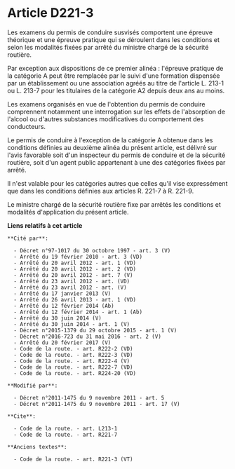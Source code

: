 # Article D221-3

Les examens du permis de conduire susvisés comportent une épreuve théorique et une épreuve pratique qui se déroulent dans les
conditions et selon les modalités fixées par arrêté du ministre chargé de la sécurité routière. 

Par exception aux dispositions de ce premier alinéa : l'épreuve pratique de la catégorie A peut être remplacée par le suivi
d'une formation dispensée par un établissement ou une association agréés au titre de l'article L. 213-1 ou L. 213-7 pour les
titulaires de la catégorie A2 depuis deux ans au moins. 

Les examens organisés en vue de l'obtention du permis de conduire comprennent notamment une interrogation sur les effets de
l'absorption de l'alcool ou d'autres substances modificatives du comportement des conducteurs. 

Le permis de conduire à l'exception de la catégorie A obtenue dans les conditions définies au deuxième alinéa du présent
article, est délivré sur l'avis favorable soit d'un inspecteur du permis de conduire et de la sécurité routière, soit d'un
agent public appartenant à une des catégories fixées par arrêté. 

Il n'est valable pour les catégories autres que celles qu'il vise expressément que dans les conditions définies aux articles
R. 221-7 à R. 221-9. 

Le ministre chargé de la sécurité routière fixe par arrêtés les conditions et modalités d'application du présent article.

**Liens relatifs à cet article**

	**Cité par**:

	  - Décret n°97-1017 du 30 octobre 1997 - art. 3 (V)
	  - Arrêté du 19 février 2010 - art. 3 (VD)
	  - Arrêté du 20 avril 2012 - art. 1 (VD)
	  - Arrêté du 20 avril 2012 - art. 2 (VD)
	  - Arrêté du 20 avril 2012 - art. 7 (V)
	  - Arrêté du 23 avril 2012 - art. (VD)
	  - Arrêté du 23 avril 2012 - art. (V)
	  - Arrêté du 17 janvier 2013 (V)
	  - Arrêté du 26 avril 2013 - art. 1 (VD)
	  - Arrêté du 12 février 2014 (Ab)
	  - Arrêté du 12 février 2014 - art. 1 (Ab)
	  - Arrêté du 30 juin 2014 (V)
	  - Arrêté du 30 juin 2014 - art. 1 (V)
	  - Décret n°2015-1379 du 29 octobre 2015 - art. 1 (V)
	  - Décret n°2016-723 du 31 mai 2016 - art. 2 (V)
	  - Arrêté du 20 février 2017 (V)
	  - Code de la route. - art. R222-2 (VD)
	  - Code de la route. - art. R222-3 (VD)
	  - Code de la route. - art. R222-4 (V)
	  - Code de la route. - art. R222-7 (VD)
	  - Code de la route. - art. R224-20 (VD)

	**Modifié par**:

	  - Décret n°2011-1475 du 9 novembre 2011 - art. 5
	  - Décret n°2011-1475 du 9 novembre 2011 - art. 17 (V)

	**Cite**:

	  - Code de la route. - art. L213-1
	  - Code de la route. - art. R221-7

	**Anciens textes**:

	  - Code de la route. - art. R221-3 (VT)
